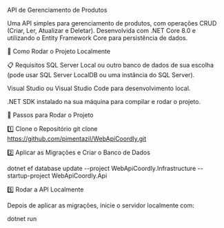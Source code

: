 API de Gerenciamento de Produtos

Uma API simples para gerenciamento de produtos, com operações CRUD (Criar, Ler, Atualizar e Deletar). Desenvolvida com .NET Core 8.0 e utilizando o Entity Framework Core para persistência de dados.

🚀 Como Rodar o Projeto Localmente

📋 Requisitos
SQL Server Local ou outro banco de dados de sua escolha (pode usar SQL Server LocalDB ou uma instância do SQL Server).

Visual Studio ou Visual Studio Code para desenvolvimento local.

.NET SDK instalado na sua máquina para compilar e rodar o projeto.

🔧 Passos para Rodar o Projeto

1️⃣ Clone o Repositório
   git clone https://github.com/pimentazil/WebApiCoordly.git

2️⃣ Aplicar as Migrações e Criar o Banco de Dados

dotnet ef database update --project WebApiCoordly.Infrastructure --startup-project WebApiCoordly.Api

5️⃣ Rodar a API Localmente

Depois de aplicar as migrações, inicie o servidor localmente com:

dotnet run

